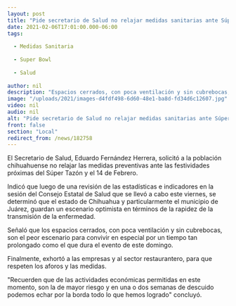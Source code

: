 ```yaml
---
layout: post
title: "Pide secretario de Salud no relajar medidas sanitarias ante Súper Tazón y el 14 de Febrero"
date: 2021-02-06T17:01:00.000-06:00
tags:
  
  - Medidas Sanitaria
  
  - Super Bowl
  
  - Salud
  
author: nil
description: "Espacios cerrados, con poca ventilación y sin cubrebocas, son el peor escenario para convivir por un tiempo muy prolongado, como el que dura el evento de este domingo"
image: "/uploads/2021/images-d4fdf498-6d60-48e1-ba8d-fd34d6c12607.jpg"
video: nil
audio: nil
alt: "Pide secretario de Salud no relajar medidas sanitarias ante Súper Tazón y el 14 de Febrero"
front: false
section: "Local"
redirect_from: /news/182758
---
```


El Secretario de Salud, Eduardo Fernández Herrera, solicitó a la población chihuahuense no relajar las medidas preventivas ante las festividades próximas  del Súper Tazón y el 14 de Febrero.

Indicó que luego de una revisión de las estadísticas e indicadores en la sesión del Consejo Estatal de Salud que se llevó a cabo este viernes, se determinó que el estado de Chihuahua y particularmente el municipio de Juárez, guardan un escenario optimista en términos de la rapidez de la transmisión de la enfermedad.

Señaló que los espacios cerrados, con poca ventilación y sin cubrebocas, son el peor escenario para convivir en especial por un tiempo tan prolongado como el que dura el evento de este domingo.

Finalmente, exhortó a las empresas y al sector restaurantero, para que respeten  los aforos y las medidas.

"Recuerden que de las actividades económicas permitidas en este momento, son la de mayor riesgo y en una o dos semanas de descuido podemos echar por la borda todo lo que hemos logrado" concluyó.